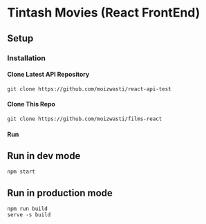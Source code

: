 # Tintash Movies (React FrontEnd)

## Setup

### Installation

#### Clone Latest API Repository

```
git clone https://github.com/moizwasti/react-api-test
```

#### Clone This Repo

```
git clone https://github.com/moizwasti/films-react
```

#### Run

## Run in dev mode

```
npm start
```

## Run in production mode

```
npm run build
serve -s build
```
